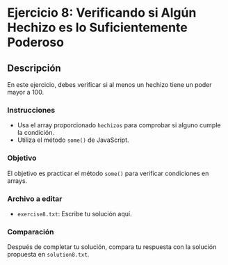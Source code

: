 
# Ejercicio 8: Verificando si Algún Hechizo es lo Suficientemente Poderoso

## Descripción
En este ejercicio, debes verificar si al menos un hechizo tiene un poder mayor a 100.

### Instrucciones
- Usa el array proporcionado `hechizos` para comprobar si alguno cumple la condición.
- Utiliza el método `some()` de JavaScript.

### Objetivo
El objetivo es practicar el método `some()` para verificar condiciones en arrays.

### Archivo a editar
- `exercise8.txt`: Escribe tu solución aquí.

### Comparación
Después de completar tu solución, compara tu respuesta con la solución propuesta en `solution8.txt`.
